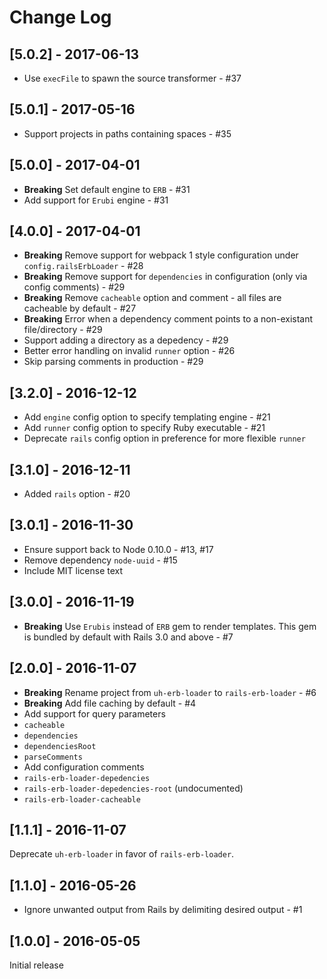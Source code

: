# Change Log

## [5.0.2] - 2017-06-13
 - Use `execFile` to spawn the source transformer - #37

## [5.0.1] - 2017-05-16
 - Support projects in paths containing spaces - #35

## [5.0.0] - 2017-04-01
 - **Breaking** Set default engine to `ERB` - #31
 - Add support for `Erubi` engine - #31

## [4.0.0] - 2017-04-01
- **Breaking** Remove support for webpack 1 style configuration under `config.railsErbLoader` - #28
- **Breaking** Remove support for `dependencies` in configuration (only via config comments) - #29
- **Breaking** Remove `cacheable` option and comment - all files are cacheable by default - #27
- **Breaking** Error when a dependency comment points to a non-existant file/directory - #29
- Support adding a directory as a depedency - #29
- Better error handling on invalid `runner` option - #26
- Skip parsing comments in production - #29

## [3.2.0] - 2016-12-12
- Add `engine` config option to specify templating engine - #21
- Add `runner` config option to specify Ruby executable - #21
- Deprecate `rails` config option in preference for more flexible `runner`

## [3.1.0] - 2016-12-11
- Added `rails` option - #20

## [3.0.1] - 2016-11-30
- Ensure support back to Node 0.10.0 - #13, #17
- Remove dependency `node-uuid` - #15
- Include MIT license text

## [3.0.0] - 2016-11-19
- **Breaking** Use `Erubis` instead of `ERB` gem to render templates. This gem is bundled by default with Rails 3.0 and above - #7

## [2.0.0] - 2016-11-07
- **Breaking** Rename project from `uh-erb-loader` to `rails-erb-loader` - #6
- **Breaking** Add file caching by default - #4
- Add support for query parameters
 - `cacheable`
 - `dependencies`
 - `dependenciesRoot`
 - `parseComments`
- Add configuration comments
 - `rails-erb-loader-depedencies`
 - `rails-erb-loader-depedencies-root` (undocumented)
 - `rails-erb-loader-cacheable`

## [1.1.1] - 2016-11-07
Deprecate `uh-erb-loader` in favor of `rails-erb-loader`.

## [1.1.0] - 2016-05-26
- Ignore unwanted output from Rails by delimiting desired output - #1

## [1.0.0] - 2016-05-05
Initial release
